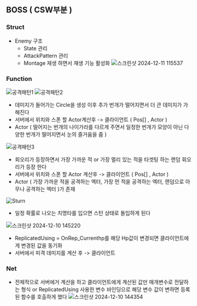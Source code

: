 ## BOSS ( CSW부분 )


### Struct
- Enemy 구조
  - State 관리
  - AttackPattern 관리
  - Montage 재생 하면서 재생 기능 활성화
![스크린샷 2024-12-11 115537](https://github.com/user-attachments/assets/105bbdf2-31ed-47f2-8100-95dc53501f7a)

### Function
![공격패턴1](https://github.com/user-attachments/assets/13b0db21-b878-4db4-a0fe-7b3a517c8f8d)
![공격패턴2](https://github.com/user-attachments/assets/a70ab04a-7b36-4221-90da-ed2f36f3f0db)
- 데미지가 들어가는 Circle을 생성
이후 추가 번개가 떨어지면서 더 큰 데미지가 가해진다
- 서버에서 위치와 스폰 할 Actor계산후 -> 클라이언트 ( Pos[] , Actor )
- Actor ( 떨어지는 번개의 나이가라를 다르게 주면서 일정한 번개가 모양이 아닌 다양한 번개가 떨어지면서 눈의 즐거움을 줌 ) 


![공격패턴3](https://github.com/user-attachments/assets/0dd0cf1d-58b3-43ed-ad84-40a8d8d9b881)
- 회오리가 등장하면서
가장 가까운 적 or 가장 멀리 있는 적을 타겟팅 하는 랜덤 회오리가 등장 한다
-  서버에서 위치와 스폰 할 Actor 계산후 -> 클라이언트 ( Pos[] , Actor ) 
- Actor ( 가장 가까운 적을 공격하는 엑터, 가장 먼 적을 공격하는 엑터, 랜덤으로 아무나 공격하는 엑터 )가 존재

![Sturn](https://github.com/user-attachments/assets/178e183e-88d1-46ff-9c6b-d8341a256c0d)
- 일정 확률로 나오는 치명타를 입으면 스턴 상태로 돌입하게 된다    

![스크린샷 2024-12-10 145220](https://github.com/user-attachments/assets/d4e5389f-837e-45bc-bd87-383bfebcb47b)
- ReplicatedUsing = OnRep_Currenthp를 해당 Hp값이 변경되면 클라이언트에게 변경된 값을 동기화
- 서버에서 피격 데미지를 계산 후 -> 클라이언트 

### Net

- 전체적으로 서버에거 계산을 하고 클라이언트에게 계산된 값만 매개변수로 전달하는 형식 or ReplicatedUsing 사용한 변수 바인딩으로 해당 변수 값이 변하면 등록된 함수를 호출하게 했다
![스크린샷 2024-12-10 144354](https://github.com/user-attachments/assets/a373f9d0-3abf-4a73-8dd3-38b06ead6192)

